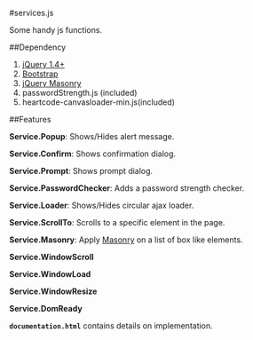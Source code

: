#services.js

Some handy js functions.

##Dependency
1. <a target="_blank" href="http://jquery.com/">jQuery 1.4+</a>
2. <a target="_blank" href="http://getbootstrap.com/">Bootstrap</a>
3. <a target="_blank" href="http://desandro.github.io/masonry/">jQuery Masonry</a>
4. passwordStrength.js (included)
5. heartcode-canvasloader-min.js(included)


##Features

**Service.Popup**: Shows/Hides alert message.

**Service.Confirm**: Shows confirmation dialog.

**Service.Prompt**: Shows prompt dialog.

**Service.PasswordChecker**: Adds a password strength checker.

**Service.Loader**: Shows/Hides circular ajax loader.

**Service.ScrollTo**: Scrolls to a specific element in the page.

**Service.Masonry**: Apply <a target="_blank" href="http://desandro.github.io/masonry/">Masonry</a> on a list of box like elements.

**Service.WindowScroll**

**Service.WindowLoad**

**Service.WindowResize**

**Service.DomReady**


<code>**documentation.html**</code> contains details on implementation.
